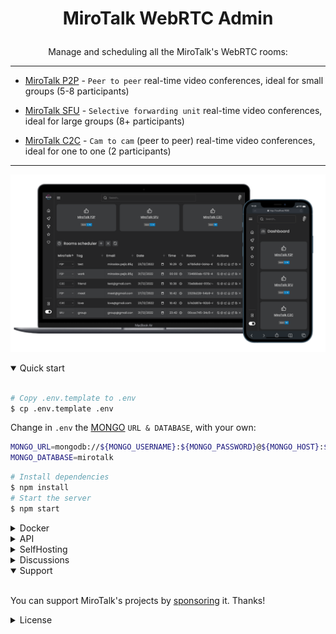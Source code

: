 # <p align="center">MiroTalk WebRTC Admin</p>

<p align="center">Manage and scheduling all the MiroTalk's WebRTC rooms:</p>

---

-   [MiroTalk P2P](https://github.com/miroslavpejic85/mirotalk) - `Peer to peer` real-time video conferences, ideal for small groups (5-8 participants)

-   [MiroTalk SFU](https://github.com/miroslavpejic85/mirotalksfu) - `Selective forwarding unit` real-time video conferences, ideal for large groups (8+ participants)

-   [MiroTalk C2C](https://github.com/miroslavpejic85/mirotalkc2c) - `Cam to cam` (peer to peer) real-time video conferences, ideal for one to one (2 participants)

---

![mirotalk-webrtc-admin](./frontend/Images/mirotalk-webrtc-admin.png)

<details open>
<summary>Quick start</summary>

<br/>

```bash
# Copy .env.template to .env
$ cp .env.template .env
```

Change in `.env` the [MONGO](https://www.mongodb.com/) `URL & DATABASE`, with your own:

```bash
MONGO_URL=mongodb://${MONGO_USERNAME}:${MONGO_PASSWORD}@${MONGO_HOST}:${MONGO_PORT}
MONGO_DATABASE=mirotalk
```

```bash
# Install dependencies
$ npm install
# Start the server
$ npm start
```

</details>

<details>
<summary>Docker</summary>

<br/>

```bash
# Install docker
$ sudo apt install docker.io
# Install docker-compose
$ sudo apt install docker-compose
# Copy .env.template to .env
$ cp .env.template .env
# Build or rebuild services
$ docker-compose build
# Create and start containers (-d as daemon)
$ docker-compose up
```

Logs

```bash
# Follow the server logs
$ docker logs -f mirotalkwebrtc
```

</details>

<details>
<summary>API</summary>

<br/>

You can check the swagger document at http://localhost:9000/api/v1/docs, or live [here](https://webrtc.mirotalk.com/api/v1/docs).

</details>

<details>
<summary>SelfHosting</summary>

<br/>

To self-hosting this project follow [this doc](./SelfHosting.md).

</details>

<details>
<summary>Discussions</summary>

<br/>

Join with us on [Discord](https://discord.gg/rgGYfeYW3N), ask questions and post answers without opening issues.

</details>

<details open>
<summary>Support</summary>

<br/>

You can support MiroTalk's projects by [sponsoring](https://github.com/sponsors/miroslavpejic85) it. Thanks!

</details>

<details>
<summary>License</summary>

<br/>

[AGPLv3](./LICENSE)

</details>
